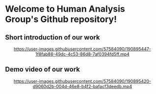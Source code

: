 # Welcome to Human Analysis Group's Github repository!

## Short introduction of our work

<div align="center">

https://user-images.githubusercontent.com/57584090/190895447-1f8fab88-49dc-4c53-86d8-7af0394fd5ff.mp4

</div>


## Demo video of our work

<div align="center">

https://user-images.githubusercontent.com/57584090/190895420-d9060d2b-004d-46e8-b4f2-bafacf3deedb.mp4

</div>



